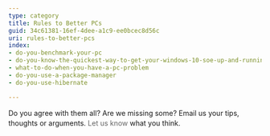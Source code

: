 ```yaml
---
type: category
title: Rules to Better PCs
guid: 34c61381-16ef-4dee-a1c9-ee0bcec8d56c
uri: rules-to-better-pcs
index:
- do-you-benchmark-your-pc
- do-you-know-the-quickest-way-to-get-your-windows-10-soe-up-and-running
- what-to-do-when-you-have-a-pc-problem
- do-you-use-a-package-manager
- do-you-use-hibernate

---
```


<p>​<span style="line-height&#58;20.8px;">​</span><span style="line-height&#58;20.8px;"></span><span style="line-height&#58;20.8px;">Do you agree with them all? Are we missing some? Email us your tips, thoughts or arguments.&#160;</span><a style="color&#58;#666666;border-bottom-style&#58;none;line-height&#58;20.8px;">Let us know</a><span style="line-height&#58;20.8px;">&#160;what you think.</span><span style="line-height&#58;20.8px;">​</span>​</p>

